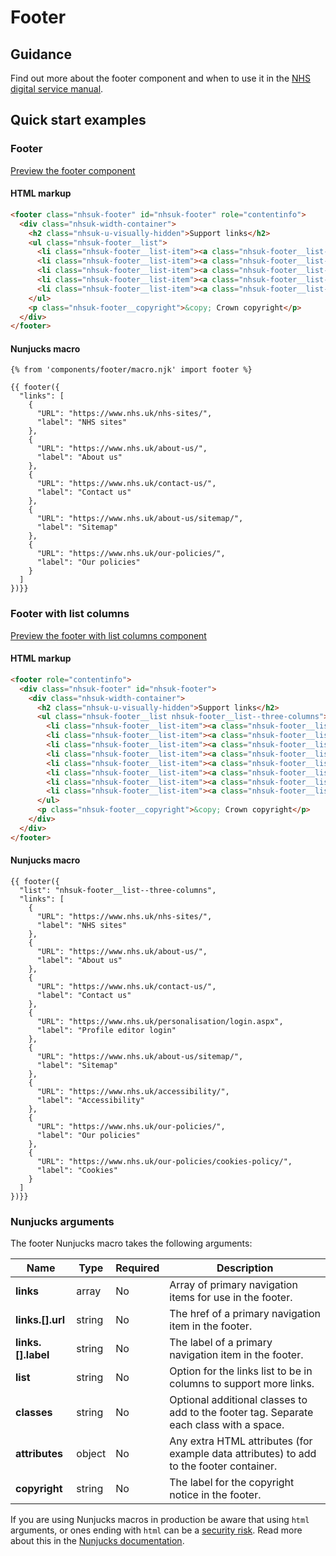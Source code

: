 # Footer

## Guidance

Find out more about the footer component and when to use it in the [NHS digital service manual](https://service-manual.nhs.uk/design-system/components/footer).

## Quick start examples

### Footer

[Preview the footer component](https://nhsuk.github.io/nhsuk-frontend/components/footer/index.html)

#### HTML markup

```html
<footer class="nhsuk-footer" id="nhsuk-footer" role="contentinfo">
  <div class="nhsuk-width-container">
    <h2 class="nhsuk-u-visually-hidden">Support links</h2>
    <ul class="nhsuk-footer__list">
      <li class="nhsuk-footer__list-item"><a class="nhsuk-footer__list-item-link" href="https://www.nhs.uk/nhs-sites/">NHS sites</a></li>
      <li class="nhsuk-footer__list-item"><a class="nhsuk-footer__list-item-link" href="https://www.nhs.uk/about-us/">About us</a></li>
      <li class="nhsuk-footer__list-item"><a class="nhsuk-footer__list-item-link" href="https://www.nhs.uk/contact-us/">Contact us</a></li>
      <li class="nhsuk-footer__list-item"><a class="nhsuk-footer__list-item-link" href="https://www.nhs.uk/about-us/sitemap/">Sitemap</a></li>
      <li class="nhsuk-footer__list-item"><a class="nhsuk-footer__list-item-link" href="https://www.nhs.uk/our-policies/">Our policies</a></li>
    </ul>
    <p class="nhsuk-footer__copyright">&copy; Crown copyright</p>
  </div>
</footer>
```

#### Nunjucks macro

```
{% from 'components/footer/macro.njk' import footer %}

{{ footer({
  "links": [
    {
      "URL": "https://www.nhs.uk/nhs-sites/",
      "label": "NHS sites"
    },
    {
      "URL": "https://www.nhs.uk/about-us/",
      "label": "About us"
    },
    {
      "URL": "https://www.nhs.uk/contact-us/",
      "label": "Contact us"
    },
    {
      "URL": "https://www.nhs.uk/about-us/sitemap/",
      "label": "Sitemap"
    },
    {
      "URL": "https://www.nhs.uk/our-policies/",
      "label": "Our policies"
    }
  ]
})}}
```

### Footer with list columns

[Preview the footer with list columns component](https://nhsuk.github.io/nhsuk-frontend/components/footer/columns.html)

#### HTML markup

```html
<footer role="contentinfo">
  <div class="nhsuk-footer" id="nhsuk-footer">
    <div class="nhsuk-width-container">
      <h2 class="nhsuk-u-visually-hidden">Support links</h2>
      <ul class="nhsuk-footer__list nhsuk-footer__list--three-columns">
        <li class="nhsuk-footer__list-item"><a class="nhsuk-footer__list-item-link" href="https://www.nhs.uk/nhs-sites/">NHS sites</a></li>
        <li class="nhsuk-footer__list-item"><a class="nhsuk-footer__list-item-link" href="https://www.nhs.uk/about-us/">About us</a></li>
        <li class="nhsuk-footer__list-item"><a class="nhsuk-footer__list-item-link" href="https://www.nhs.uk/contact-us/">Contact us</a></li>
        <li class="nhsuk-footer__list-item"><a class="nhsuk-footer__list-item-link" href="https://www.nhs.uk/personalisation/login.aspx">Profile editor login</a></li>
        <li class="nhsuk-footer__list-item"><a class="nhsuk-footer__list-item-link" href="https://www.nhs.uk/about-us/sitemap/">Sitemap</a></li>
        <li class="nhsuk-footer__list-item"><a class="nhsuk-footer__list-item-link" href="https://www.nhs.uk/accessibility/">Accessibility</a></li>
        <li class="nhsuk-footer__list-item"><a class="nhsuk-footer__list-item-link" href="https://www.nhs.uk/our-policies/">Our policies</a></li>
        <li class="nhsuk-footer__list-item"><a class="nhsuk-footer__list-item-link" href="https://www.nhs.uk/our-policies/cookies-policy/">Cookies</a></li>
      </ul>
      <p class="nhsuk-footer__copyright">&copy; Crown copyright</p>
    </div>
  </div>
</footer>
```

#### Nunjucks macro

```
{{ footer({
  "list": "nhsuk-footer__list--three-columns",
  "links": [
    {
      "URL": "https://www.nhs.uk/nhs-sites/",
      "label": "NHS sites"
    },
    {
      "URL": "https://www.nhs.uk/about-us/",
      "label": "About us"
    },
    {
      "URL": "https://www.nhs.uk/contact-us/",
      "label": "Contact us"
    },
    {
      "URL": "https://www.nhs.uk/personalisation/login.aspx",
      "label": "Profile editor login"
    },
    {
      "URL": "https://www.nhs.uk/about-us/sitemap/",
      "label": "Sitemap"
    },
    {
      "URL": "https://www.nhs.uk/accessibility/",
      "label": "Accessibility"
    },
    {
      "URL": "https://www.nhs.uk/our-policies/",
      "label": "Our policies"
    },
    {
      "URL": "https://www.nhs.uk/our-policies/cookies-policy/",
      "label": "Cookies"
    }
  ]
})}}
```

### Nunjucks arguments

The footer Nunjucks macro takes the following arguments:

| Name                         | Type     | Required  | Description  |
| -----------------------------|----------|-----------|--------------|
| **links**             | array    | No        | Array of primary navigation items for use in the footer. |
| **links.[].url**      | string   | No        | The href of a primary navigation item in the footer. |
| **links.[].label**    | string   | No        | The label of a primary navigation item in the footer. |
| **list**              | string   | No        | Option for the links list to be in columns to support more links. |
| **classes**           | string   | No        | Optional additional classes to add to the footer tag. Separate each class with a space. |
| **attributes**        | object   | No        | Any extra HTML attributes (for example data attributes) to add to the footer container. |
| **copyright**        | string   | No        | The label for the copyright notice in the footer. |

If you are using Nunjucks macros in production be aware that using `html` arguments, or ones ending with `html` can be a [security risk](https://developer.mozilla.org/en-US/docs/Glossary/Cross-site_scripting). Read more about this in the [Nunjucks documentation](https://mozilla.github.io/nunjucks/api.html#user-defined-templates-warning).
